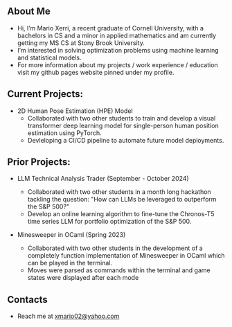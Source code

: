 ## About Me
- Hi, I’m Mario Xerri, a recent graduate of Cornell University, with a bachelors in CS and a minor in applied mathematics and am currently getting my MS CS at Stony Brook University.
- I’m interested in solving optimization problems using machine learning and statistical models.  
- For more information about my projects / work experience / education visit my github pages website pinned under my profile.
## Current Projects:
   - 2D Human Pose Estimation (HPE) Model
       - Collaborated with two other students to train and develop a visual transformer deep learning model for single-person human position estimation using PyTorch.
       - Devleloping a CI/CD pipeline to automate future model deployments.

## Prior Projects: 
   - LLM Technical Analysis Trader (September - October 2024)
        - Collaborated with two other students in a month long hackathon tackling the question: "How can LLMs be leveraged to outperform the S&P 500?"
        - Develop an online learning algorithm to fine-tune the Chronos-T5 time series LLM for portfolio optimization of the S&P 500.

   - Minesweeper in OCaml (Spring 2023)
        - Collaborated with two other students in the development of a completely function implementation of Minesweeper in OCaml which can be played in the terminal.
        - Moves were parsed as commands within the terminal and game states were displayed after each mode
    
## Contacts
- Reach me at xmario02@yahoo.com

<!---
MaXerri/MaXerri is a ✨ special ✨ repository because its `README.md` (this file) appears on your GitHub profile.
You can click the Preview link to take a look at your changes.
--->
